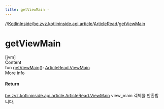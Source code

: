 ```yaml
---
title: getViewMain -
---
```

//[KotlinInside](../../index.md)/[be.zvz.kotlininside.api.article](../index.md)/[ArticleRead](index.md)/[getViewMain](get-view-main.md)



# getViewMain  
[jvm]  
Content  
fun [getViewMain](get-view-main.md)(): [ArticleRead.ViewMain](-view-main/index.md)  
More info  


#### Return  


[be.zvz.kotlininside.api.article.ArticleRead.ViewMain](-view-main/index.md) view_main 객체를 반환합니다.

  



